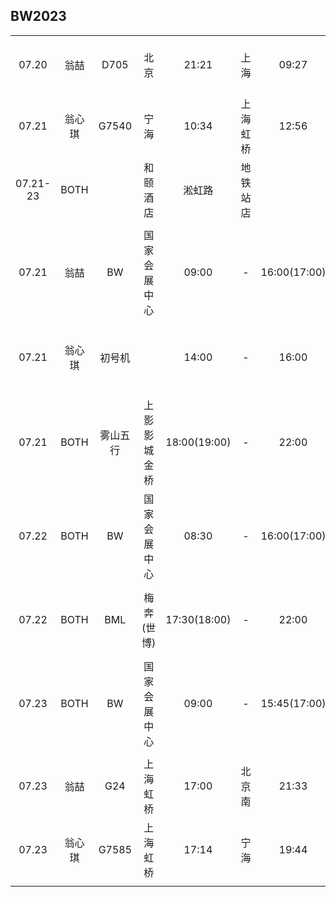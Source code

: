 ## BW2023

|        |      |        |            |       |        |       |         |      |      |
| :----: | :--: | :----: | :--------: | :---: |  :--:  | :---: | :-----: | :--: | :--: |
| 07.20  | 翁喆 |  D705  |    北京    | 21:21 |  上海  | 09:27 | 12车12上|  560 |      |
| 07.21  |翁心琪|  G7540 |    宁海    | 10:34 |上海虹桥| 12:56 | 02车05D |  170 |      |
|07.21-23| BOTH |        |  和颐酒店  | 淞虹路|地铁站店|       |         |  530 | 地铁30分钟 |
|        |      |        |            |       |        |       |         |      |      |
| 07.21  | 翁喆 |   BW   |国家会展中心| 09:00 |   -    | 16:00(17:00) | 代理人×1|  330 | 地铁30分钟 |
| 07.21  |翁心琪| 初号机 |            | 14:00 |   -    | 16:00 |         |      | 地铁1小时15分钟 |
| 07.21  | BOTH |雾山五行|上影影城金桥| 18:00(19:00) |   -    | 22:00 |         |      | 地铁1小时15分钟 |
| 07.22  | BOTH |   BW   |国家会展中心| 08:30 |   -    | 16:00(17:00) | VIP票×2 | 1180 | 地铁30分钟 |
| 07.22  | BOTH |   BML  | 梅奔(世博) | 17:30(18:00) |   -    | 22:00 | A级票×2 | 2560 | BW-BML地铁1小时 |
| 07.23  | BOTH |   BW   |国家会展中心| 09:00 |   -    | 15:45(17:00) | 方舟票×2|  660 | 走到虹桥30分钟 |
|        |      |        |            |       |        |       |         |      |      |
| 07.23  | 翁喆 |  G24   |  上海虹桥  | 17:00 | 北京南 | 21:33 | 04车13F |  660 |      |
| 07.23  |翁心琪|  G7585 |  上海虹桥  | 17:14 |  宁海  | 19:44 | 02车14D |  170 |      |
|        |      |        |            |       |        |       |         |      |      |
